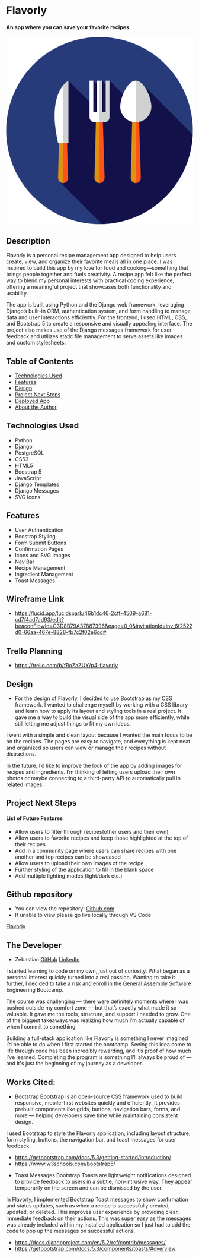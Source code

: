 # Flavorly 

#### An app where you can save your favorite recipes
![flavoryly logo](./main_app/static/images/flavorly-logo.svg)


## Description
 Flavorly is a personal recipe management app designed to help users create, view, and organize their favorite meals all in one place. I was inspired to build this app by my love for food and cooking—something that brings people together and fuels creativity. A recipe app felt like the perfect way to blend my personal interests with practical coding experience, offering a meaningful project that showcases both functionality and usability.

 The app is built using Python and the Django web framework, leveraging Django’s built-in ORM, authentication system, and form handling to manage data and user interactions efficiently. For the frontend, I used HTML, CSS, and Bootstrap 5 to create a responsive and visually appealing interface. The project also makes use of the Django messages framework for user feedback and utilizes static file management to serve assets like images and custom stylesheets.

## Table of Contents
* [Technologies Used](#technologiesused)
* [Features](#features)
* [Design](#design)
* [Project Next Steps](#nextsteps)
* [Deployed App](#deployment)
* [About the Author](#Author)

## <a name="technologiesused"></a>Technologies Used 
* Python
* Django
* PostgreSQL
* CSS3
* HTML5
* Boostrap 5
* JavaScript
* Django Templates
* Django Messages 
* SVG Icons 



## Features
* User Authentication
* Boostrap Styling
* Form Submit Buttons
* Confirmation Pages
* Icons and SVG Images
* Nav Bar
* Recipe Management
* Ingredient Management
* Toast Messages



## Wireframe Link
* https://lucid.app/lucidspark/46b1dc46-2cff-4509-a681-cd7f4ad7ad93/edit?beaconFlowId=C3D8B79A37887396&page=0_0&invitationId=inv_6f2522d0-66aa-467e-8828-fb7c2f02e6cd#
## Trello Planning
* https://trello.com/b/fRoZaZUY/p4-flavorly

## <a name="design"></a>Design
* For the design of Flavorly, I decided to use Bootstrap as my CSS framework. I wanted to challenge myself by working with a CSS library and learn how to apply its layout and styling tools in a real project. It gave me a way to build the visual side of the app more efficiently, while still letting me adjust things to fit my own ideas.

I went with a simple and clean layout because I wanted the main focus to be on the recipes. The pages are easy to navigate, and everything is kept neat and organized so users can view or manage their recipes without distractions.

In the future, I’d like to improve the look of the app by adding images for recipes and ingredients. I’m thinking of letting users upload their own photos or maybe connecting to a third-party API to automatically pull in related images.


## <a name="nextsteps"></a>Project Next Steps
#### List of Future Features
* Allow users to filter through recipes(other users and their own)
* Allow users to favorite recipes and keep those highlighted at the top of their recipes
* Add in a community page where users can share recipes with one another and top recipes can be showcased 
* Allow users to upload their own images of the recipe 
* Further styling of the application to fill in the blank space
* Add multiple lighting modes (light/dark etc.)


## Github repository
* You can view the repository:
[Github.com](https://github.com/Zebyrod/flavorly)
* If unable to view please go live locally through VS Code

[Flavorly]()

## <a name="Zebastian Rodriguez"></a>The Developer
* Zebastian [GitHub](https://github.com/Zebyrod) [LinkedIn](https://www.linkedin.com/in/zebastian-rodriguez-480191309/)

I started learning to code on my own, just out of curiosity. What began as a personal interest quickly turned into a real passion. Wanting to take it further, I decided to take a risk and enroll in the General Assembly Software Engineering Bootcamp.

The course was challenging — there were definitely moments where I was pushed outside my comfort zone — but that’s exactly what made it so valuable. It gave me the tools, structure, and support I needed to grow. One of the biggest takeaways was realizing how much I’m actually capable of when I commit to something.

Building a full-stack application like Flavorly is something I never imagined I’d be able to do when I first started the bootcamp. Seeing this idea come to life through code has been incredibly rewarding, and it’s proof of how much I’ve learned. Completing the program is something I’ll always be proud of — and it's just the beginning of my journey as a developer.

    
## Works Cited:
* Bootstrap 
Bootstrap is an open-source CSS framework used to build responsive, mobile-first websites quickly and efficiently. It provides prebuilt components like grids, buttons, navigation bars, forms, and more — helping developers save time while maintaining consistent design.

I used Bootstrap to style the Flavorly application, including layout structure, form styling, buttons, the navigation bar, and toast messages for user feedback.
- https://getbootstrap.com/docs/5.3/getting-started/introduction/
- https://www.w3schools.com/bootstrap5/

* Toast Messages
Bootstrap Toasts are lightweight notifications designed to provide feedback to users in a subtle, non-intrusive way. They appear temporarily on the screen and can be dismissed by the user.

In Flavorly, I implemented Bootstrap Toast messages to show confirmation and status updates, such as when a recipe is successfully created, updated, or deleted. This improves user experience by providing clear, immediate feedback on their actions. This was super easy as the messages was already included within my installed application so I just had to add the code to pop up the messages on successful actions. 
- https://docs.djangoproject.com/en/5.2/ref/contrib/messages/ 
- https://getbootstrap.com/docs/5.3/components/toasts/#overview

